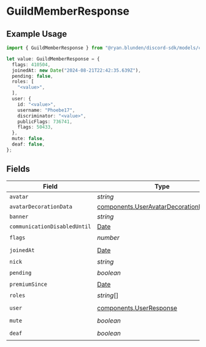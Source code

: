 # GuildMemberResponse

## Example Usage

```typescript
import { GuildMemberResponse } from "@ryan.blunden/discord-sdk/models/components";

let value: GuildMemberResponse = {
  flags: 410504,
  joinedAt: new Date("2024-08-21T22:42:35.639Z"),
  pending: false,
  roles: [
    "<value>",
  ],
  user: {
    id: "<value>",
    username: "Phoebe17",
    discriminator: "<value>",
    publicFlags: 736741,
    flags: 50433,
  },
  mute: false,
  deaf: false,
};
```

## Fields

| Field                                                                                              | Type                                                                                               | Required                                                                                           | Description                                                                                        |
| -------------------------------------------------------------------------------------------------- | -------------------------------------------------------------------------------------------------- | -------------------------------------------------------------------------------------------------- | -------------------------------------------------------------------------------------------------- |
| `avatar`                                                                                           | *string*                                                                                           | :heavy_minus_sign:                                                                                 | N/A                                                                                                |
| `avatarDecorationData`                                                                             | [components.UserAvatarDecorationResponse](../../models/components/useravatardecorationresponse.md) | :heavy_minus_sign:                                                                                 | N/A                                                                                                |
| `banner`                                                                                           | *string*                                                                                           | :heavy_minus_sign:                                                                                 | N/A                                                                                                |
| `communicationDisabledUntil`                                                                       | [Date](https://developer.mozilla.org/en-US/docs/Web/JavaScript/Reference/Global_Objects/Date)      | :heavy_minus_sign:                                                                                 | N/A                                                                                                |
| `flags`                                                                                            | *number*                                                                                           | :heavy_check_mark:                                                                                 | N/A                                                                                                |
| `joinedAt`                                                                                         | [Date](https://developer.mozilla.org/en-US/docs/Web/JavaScript/Reference/Global_Objects/Date)      | :heavy_check_mark:                                                                                 | N/A                                                                                                |
| `nick`                                                                                             | *string*                                                                                           | :heavy_minus_sign:                                                                                 | N/A                                                                                                |
| `pending`                                                                                          | *boolean*                                                                                          | :heavy_check_mark:                                                                                 | N/A                                                                                                |
| `premiumSince`                                                                                     | [Date](https://developer.mozilla.org/en-US/docs/Web/JavaScript/Reference/Global_Objects/Date)      | :heavy_minus_sign:                                                                                 | N/A                                                                                                |
| `roles`                                                                                            | *string*[]                                                                                         | :heavy_check_mark:                                                                                 | N/A                                                                                                |
| `user`                                                                                             | [components.UserResponse](../../models/components/userresponse.md)                                 | :heavy_check_mark:                                                                                 | N/A                                                                                                |
| `mute`                                                                                             | *boolean*                                                                                          | :heavy_check_mark:                                                                                 | N/A                                                                                                |
| `deaf`                                                                                             | *boolean*                                                                                          | :heavy_check_mark:                                                                                 | N/A                                                                                                |